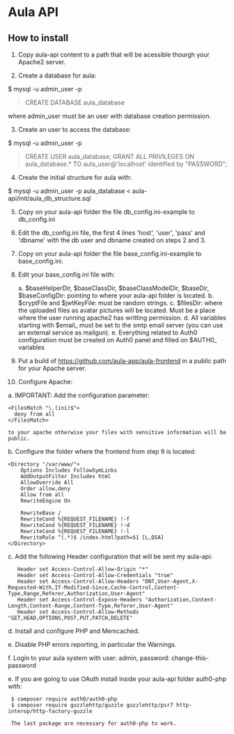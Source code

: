 # Aula API

## How to install

1. Copy aula-api content to a path that will be acessible thourgh your Apache2 server.

2. Create a database for aula:

  $ mysql -u admin_user -p 
  > CREATE DATABASE aula_database 

  where admin_user must be an user with database creation permission.

3. Create an user to access the database:

  $ mysql -u admin_user -p 
  > CREATE USER aula_database; 
  > GRANT ALL PRIVILEGES ON aula_database.* TO aula_user@'localhost' identified by "PASSWORD";

4. Create the initial structure for aula with:

  $ mysql -u admin_user -p aula_database < aula-api/init/aula_db_structure.sql 

5. Copy on your aula-api folder the file db_config.ini-example to db_config.ini

6. Edit the db_config.ini file, the first 4 lines 'host', 'user', 'pass' and 'dbname' with the db user and dbname created on steps 2 and 3.

7. Copy on your aula-api folder the file base_config.ini-example to base_config.ini.

8. Edit your base_config.ini file with:

   a. $baseHelperDir, $baseClassDir, $baseClassModelDir, $baseDir, $baseConfigDir: pointing to where your aula-api folder is located.
   b. $cryptFile and $jwtKeyFile: must be random strings.
   c. $filesDir: where the uploaded files as avatar pictures will be located. Must be a place where the user running apache2 has writting permission.
   d. All variables starting with $email_ must be set to the smtp email server (you can use an external service as mailgun).
   e. Everything related to Auth0 configuration must be created on Auth0 panel and filled on $AUTH0_ variables

9. Put a build of https://github.com/aula-app/aula-frontend in a public path for your Apache server.

10. Configure Apache:

  a. IMPORTANT: Add the configuration parameter:
    
    <FilesMatch "\.(ini)$">
      deny from all
    </FilesMatch>

    to your apache otherwise your files with sensitive information will be public.

  b. Configure the folder where the frontend from step 9 is located:

    <Directory "/var/www/">
        Options Includes FollowSymLinks
        AddOutputFilter Includes html
        AllowOverride All
        Order allow,deny
        Allow from all
        RewriteEngine On

        RewriteBase /
        RewriteCond %{REQUEST_FILENAME} !-f
        RewriteCond %{REQUEST_FILENAME} !-d
        RewriteCond %{REQUEST_FILENAME} !-l
        RewriteRule ^(.*)$ /index.html?path=$1 [L,QSA]
    </Directory>

   c. Add the following Header configuration that will be sent my aula-api:

       Header set Access-Control-Allow-Origin "*"
       Header set Access-Control-Allow-Credentials "true"
       Header set Access-Control-Allow-Headers "DNT,User-Agent,X-Requested-With,If-Modified-Since,Cache-Control,Content-Type,Range,Referer,Authorization,User-Agent"
       Header set Access-Control-Expose-Headers "Authorization,Content-Length,Content-Range,Content-Type,Referer,User-Agent"
       Header set Access-Control-Allow-Methods "GET,HEAD,OPTIONS,POST,PUT,PATCH,DELETE"

   d. Install and configure PHP and Memcached.

   e. Disable PHP errors reporting, in particular the Warnings.

   f. Login to your aula system with  user: admin, password: change-this-password

   e. If you are going to use OAuth install inside your aula-api folder auth0-php with:

     $ composer require auth0/auth0-php 
     $ composer require guzzlehttp/guzzle guzzlehttp/psr7 http-interop/http-factory-guzzle

     The last package are necessary for auth0-php to work.
